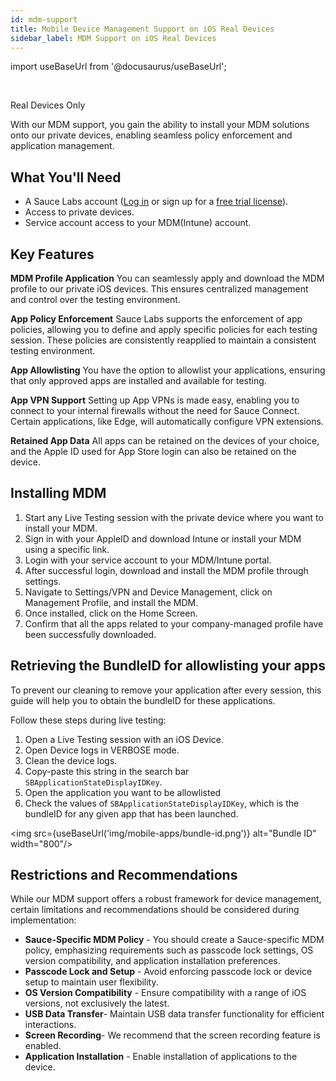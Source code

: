 ```yaml
---
id: mdm-support
title: Mobile Device Management Support on iOS Real Devices
sidebar_label: MDM Support on iOS Real Devices
---
```


import useBaseUrl from '@docusaurus/useBaseUrl';

<br/><p><span className="sauceGreen">Real Devices Only</span></p> 

With our MDM support, you gain the ability to install your MDM solutions onto our private devices, enabling seamless policy enforcement and application management. 

## What You'll Need

- A Sauce Labs account ([Log in](https://accounts.saucelabs.com/am/XUI/#login/) or sign up for a [free trial license](https://saucelabs.com/sign-up)).
- Access to private devices.
- Service account access to your MDM(Intune) account. 

## Key Features

**MDM Profile Application**
You can seamlessly apply and download the MDM profile to our private iOS devices. This ensures centralized management and control over the testing environment.

**App Policy Enforcement**
Sauce Labs supports the enforcement of app policies, allowing you to define and apply specific policies for each testing session. These policies are consistently reapplied to maintain a consistent testing environment.

**App Allowlisting**
You have the option to allowlist your applications, ensuring that only approved apps are installed and available for testing. 

**App VPN Support**
Setting up App VPNs is made easy, enabling you to connect to your internal firewalls without the need for Sauce Connect. Certain applications, like Edge, will automatically configure VPN extensions.

**Retained App Data**
All apps can be retained on the devices of your choice, and the Apple ID used for App Store login can also be retained on the device.

## Installing MDM

1. Start any Live Testing session with the private device where you want to install your MDM.
2. Sign in with your AppleID and download Intune or install your MDM using a specific link.
3. Login with your service account to your MDM/Intune portal.
4. After successful login, download and install the MDM profile through settings.
5. Navigate to Settings/VPN and Device Management, click on Management Profile, and install the MDM.
6. Once installed, click on the Home Screen.
7. Confirm that all the apps related to your company-managed profile have been successfully downloaded.

## Retrieving the BundleID for allowlisting your apps

To prevent our cleaning to remove your application after every session, this guide will help you to obtain the bundleID for these applications. 

Follow these steps during live testing:

1. Open a Live Testing session with an iOS Device.
2. Open Device logs in VERBOSE mode.
3. Clean the device logs.
4. Copy-paste this string in the search bar `SBApplicationStateDisplayIDKey`.
5. Open the application you want to be allowlisted
6. Check the values of `SBApplicationStateDisplayIDKey`, which is the bundleID for any given app that has been launched.

<img src={useBaseUrl('img/mobile-apps/bundle-id.png')} alt="Bundle ID" width="800"/>

## Restrictions and Recommendations

While our MDM support offers a robust framework for device management, certain limitations and recommendations should be considered during implementation:
- **Sauce-Specific MDM Policy** - You should create a Sauce-specific MDM policy, emphasizing requirements such as passcode lock settings, OS version compatibility, and application installation preferences.
- **Passcode Lock and Setup** - Avoid enforcing passcode lock or device setup to maintain user flexibility.
- **OS Version Compatibility** - Ensure compatibility with a range of iOS versions, not exclusively the latest.
- **USB Data Transfer**- Maintain USB data transfer functionality for efficient interactions.
- **Screen Recording**- We recommend that the  screen recording feature is enabled.
- **Application Installation** - Enable installation of applications to the device.

